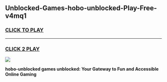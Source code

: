 
## Unblocked-Games-hobo-unblocked-Play-Free-v4mq1
<h3>
<a href="https://premium76.site?title=hobo-unblocked&ref=10A">CLICK TO PLAY</a></h3>
<hr>

<h3>
<a href="https://premium76.site?title=hobo-unblocked&ref=10A">CLICK 2 PLAY</a>
  
</h3>

<a href="https://premium76.site?title=hobo-unblocked&ref=10A"><img src="https://clearcache.store/games.png"></a>


**hobo-unblocked games unblocked: Your Gateway to Fun and Accessible Online Gaming**
